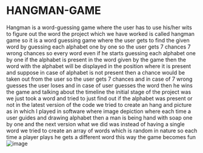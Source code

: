 # HANGMAN-GAME
Hangman is a word-guessing game where the user has to use his/her wits to figure out the word
the project which we have worked is called hangman game so it is a word guessing game where the user gets to find the given word by guessing each alphabet one by one so the user gets 7 chances 7 wrong chances so every word even if he starts guessing each alphabet one by one if the alphabet is present in the word given by the game then the word with the alphabet will be displayed in the position where it is present and suppose in  case of alphabet is not present then a chance would be taken out from the user so the user gets 7 chances and in case of 7 wrong guesses the user loses and in case of user guesses the word then he wins the game
and talking about the timeline the initial stage of the project was we just took a word and tried to just find out if the alphabet was present or not in the latest version of the code we tried to create an hang and picture as in which I played in software where image depiction where each time a user guides and drawing alphabet then a man is being hand with soap one by one
and the next version what we did was instead of having a single word we tried to create an array of words which is random in nature so each time a player plays  he gets a different word this way the game becomes fun
![image](https://user-images.githubusercontent.com/94587903/222956067-e78f83eb-e082-4f8c-b7d5-6b7fe24b5256.png)
